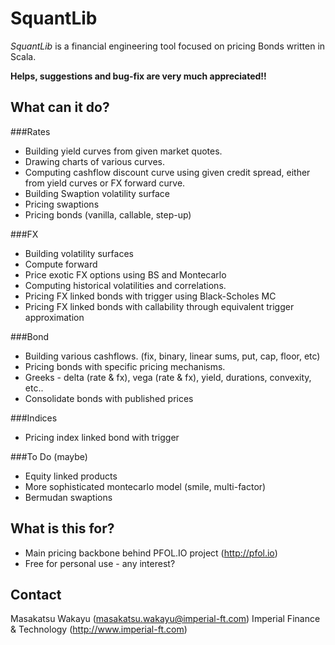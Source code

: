 SquantLib
=========

*SquantLib* is a financial engineering tool focused on pricing Bonds written in Scala.

**Helps, suggestions and bug-fix are very much appreciated!!**

## What can it do?
###Rates
* Building yield curves from given market quotes.
* Drawing charts of various curves.
* Computing cashflow discount curve using given credit spread, either from yield curves or FX forward curve.
* Building Swaption volatility surface
* Pricing swaptions
* Pricing bonds (vanilla, callable, step-up)

###FX
* Building volatility surfaces
* Compute forward
* Price exotic FX options using BS and Montecarlo
* Computing historical volatilities and correlations.
* Pricing FX linked bonds with trigger using Black-Scholes MC
* Pricing FX linked bonds with callability through equivalent trigger approximation 

###Bond
* Building various cashflows. (fix, binary, linear sums, put, cap, floor, etc)
* Pricing bonds with specific pricing mechanisms.
* Greeks - delta (rate & fx), vega (rate & fx), yield, durations, convexity, etc..
* Consolidate bonds with published prices

###Indices
* Pricing index linked bond with trigger

###To Do (maybe)
* Equity linked products
* More sophisticated montecarlo model (smile, multi-factor)
* Bermudan swaptions

## What is this for?
* Main pricing backbone behind PFOL.IO project (http://pfol.io)
* Free for personal use - any interest?
 
## Contact
Masakatsu Wakayu (masakatsu.wakayu@imperial-ft.com)
Imperial Finance & Technology (http://www.imperial-ft.com)
